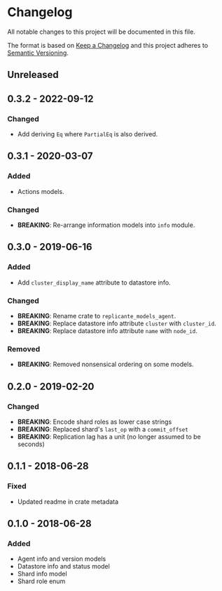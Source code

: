 <!-- markdownlint-disable MD022 MD024 MD032 -->
# Changelog
All notable changes to this project will be documented in this file.

The format is based on [Keep a Changelog](http://keepachangelog.com/en/1.0.0/)
and this project adheres to [Semantic Versioning](http://semver.org/spec/v2.0.0.html).

## Unreleased

## 0.3.2 - 2022-09-12
### Changed
- Add deriving `Eq` where `PartialEq` is also derived.

## 0.3.1 - 2020-03-07
### Added
- Actions models.

### Changed
- **BREAKING**: Re-arrange information models into `info` module.

## 0.3.0 - 2019-06-16
### Added
- Add `cluster_display_name` attribute to datastore info.

### Changed
- **BREAKING**: Rename crate to `replicante_models_agent`.
- **BREAKING**: Replace datastore info attribute `cluster` with `cluster_id`.
- **BREAKING**: Replace datastore info attribute `name` with `node_id`.

### Removed
- **BREAKING**: Removed nonsensical ordering on some models.

## 0.2.0 - 2019-02-20
### Changed
- **BREAKING**: Encode shard roles as lower case strings
- **BREAKING**: Replaced shard's `last_op` with a `commit_offset`
- **BREAKING**: Replication lag has a unit (no longer assumed to be seconds)

## 0.1.1 - 2018-06-28
### Fixed
- Updated readme in crate metadata

## 0.1.0 - 2018-06-28
### Added
- Agent info and version models
- Datastore info and status model
- Shard info model
- Shard role enum
